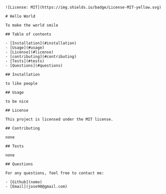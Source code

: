 
    ![License: MIT](https://img.shields.io/badge/License-MIT-yellow.svg)

    # Hello World
    
    To make the world smile
    
    ## Table of contents
    
    - [Installation](#installation)
    - [Usage](#usage)
    - [License](#license)
    - [contributing](#contributing)
    - [Tests](#tests)
    - [Questions](#questions)
    
    ## Installation
    
    to like people
    
    ## Usage
    
    to be nice
    
    ## License
    
    This project is licensed under the MIT license.
    
    ## Contributing
    
    none
    
    ## Tests
    
    none
    
    ## Questions
    
    For any questions, feel free to contact me:
    
    - [Github](nomo)
    - [Email](jose90@gmail.com)
    